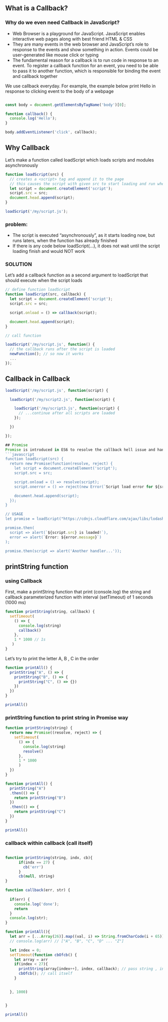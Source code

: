 ## What is a Callback?
### Why do we even need Callback in JavaScript?
- Web Browser is a playground for JavaScript. JavaScript enables interactive web pages along with best friend HTML & CSS
- They are many events in the web browser and JavaScript’s role 
to response to the events and show something in action. Events could be user-generated like mouse click or typing
- The fundamental reason for a callback is to run code in response to an event. 
To register a callback function for an event, you need to be able to pass it to another function, 
which is responsible for binding the event and callback together

We use callback everyday. For example, the example below print Hello in response to clicking event to the body of a webpage

```javascript

const body = document.getElementsByTagName('body')[0];

function callback() {
  console.log('Hello');
}

body.addEventListener('click', callback);

```

## Why Callback
Let’s make a function called loadScript which loads scripts and modules asynchronously

```javascript
function loadScript(src) {
  // creates a <script> tag and append it to the page
  // this causes the script with given src to start loading and run when complete
  let script = document.createElement('script');
  script.src = src;
  document.head.append(script);
}

loadScript('/my/script.js');
```
### problem:
- The script is executed “asynchronously”, as it starts loading now, but runs laters, when the function has already finished
- If there is any code below loadScript(...), it does not wait until the script loading finish and would NOT work

### SOLUTION
Let’s add a callback function as a second argument to loadScript that should execute when the script loads

```javascript
// define function loadScript
function loadScript(src, callback) {
  let script = document.createElement('script');
  script.src = src;

  script.onload = () => callback(script);

  document.head.append(script);
}

// call function

loadScript('/my/script.js', function() {
  // the callback runs after the script is loaded
  newFunction(); // so now it works
  ...
});
```

## Callback in Callback
```javascript
loadScript('/my/script.js', function(script) {

  loadScript('/my/script2.js', function(script) {

    loadScript('/my/script3.js', function(script) {
      // ...continue after all scripts are loaded
    });

  })

});

## Promise
Promise is introduced in ES6 to resolve the callback hell issue and handle asynchronous operations
```javascript
function loadScript(src) {
  return new Promise(function(resolve, reject) {
    let script = document.createElement('script');
    script.src = src;

    script.onload = () => resolve(script);
    script.onerror = () => reject(new Error(`Script load error for ${src}`));

    document.head.append(script);
  });
}

// USAGE
let promise = loadScript("https://cdnjs.cloudflare.com/ajax/libs/lodash.js/4.17.11/lodash.js");

promise.then(
  script => alert(`${script.src} is loaded!`),
  error => alert(`Error: ${error.message}`)
);

promise.then(script => alert('Another handler...'));
```

## printString function 

### using Callback
First, make a printString function that print (console.log) the string and callback parameterized function with interval (setTimeout) of 1 seconds (1000 ms)
```javascript
function printString(string, callback) {
  setTimeout(
    () => {
      console.log(string)
      callback()
    },
    1 * 1000 // 1s
   )
}
```
Let’s try to print the letter A, B , C in the order
```javascript
function printAll() {
  printString("A", () => {
    printString("B", () => {
      printString("C", () => {})
    })
  })
}

printAll()
```
### printString function to print string in Promise way
```javascript
function printString(string) {
  return new Promise((resolve, reject) => {
    setTimeout(
      () => {
        console.log(string)
        resolve()
      },
      1 * 1000
      )
  })
}

function printAll() {
  printString("A")
  .then(() => {
    return printString("B")
  })
  .then(() => {
    return printString("C")
  })
}

printAll()
```
### callback within callback (call itself)
```javascript

function printString(string, indx, cb){
      if(indx == 27) {
        cb('err')
      }
      cb(null, string)
}

function callback(err, str) {
 
  if(err) {
    console.log('done');
    return
  }
  console.log(str);
}

function printAll(){
  let arr = [...Array(26)].map((val, i) => String.fromCharCode(i + 65)); 
  // console.log(arr) // ["A", "B", "C", "D" ... "Z"]

  let index = 0;
  setTimeout(function cbOfcb() {
    let array = arr
    if(index < 27){
      printString(array[index++], index, callback); // pass string , index , callback
      cbOfcb(); // call itself
    }

    
  }, 1000)


}

printAll()
```

